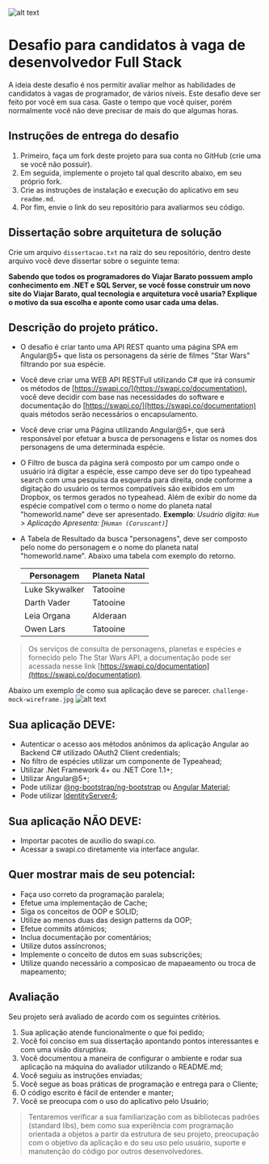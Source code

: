 ![alt text](http://www.viajarbarato.com.br/images/challenge/logo-vb.png)

# Desafio para candidatos à vaga de desenvolvedor Full Stack
A ideia deste desafio é nos permitir avaliar melhor as habilidades de candidatos à vagas de programador, de vários níveis.
Este desafio deve ser feito por você em sua casa. Gaste o tempo que você quiser, porém normalmente você não deve precisar de mais do que algumas horas.

## Instruções de entrega do desafio
1. Primeiro, faça um fork deste projeto para sua conta no GitHub (crie uma se você não possuir).
2. Em seguida, implemente o projeto tal qual descrito abaixo, em seu próprio fork.
3. Crie as instruções de instalação e execução do aplicativo em seu `readme.md`.
4. Por fim, envie o link do seu repositório para avaliarmos seu código.

## Dissertação sobre arquitetura de solução
Crie um arquivo `dissertacao.txt` na raiz do seu repositório, dentro deste arquivo você deve dissertar sobre o seguinte tema:

**Sabendo que todos os programadores do Viajar Barato possuem amplo conhecimento em .NET e SQL Server, se você fosse construir um novo site do Viajar Barato, qual tecnologia e arquitetura você usaria? Explique o motivo da sua escolha e aponte como usar cada uma delas.**

## Descrição do projeto prático.
- O desafio é criar tanto uma API REST quanto uma página SPA em Angular@5+ que lista os personagens da série de filmes "Star Wars" filtrando por sua espécie.

- Você deve criar uma WEB API RESTFull utilizando C# que irá consumir os métodos de [https://swapi.co/](https://swapi.co/documentation), você deve decidir com base nas necessidades do software e documentação do [https://swapi.co/](https://swapi.co/documentation) quais métodos serão necessários o encapsulamento.

- Você deve criar uma Página utilizando Angular@5+, que será responsável por efetuar a busca de personagens e listar os nomes dos personagens de uma determinada espécie.

- O Filtro de busca da página será composto por um campo onde o usuário irá digitar a espécie, esse campo deve ser do tipo typeahead search com uma pesquisa da esquerda para direita, onde conforme a digitação do usuário os termos compatíveis são exibidos em um Dropbox, os termos gerados no typeahead. Além de exibir do nome da espécie compatível com o termo o nome do planeta natal "homeworld.name" deve ser apresentado. 
**Exemplo**: *Usuário digita: `Hum` > Aplicação Apresenta: [`Human (Coruscant)`]*

- A Tabela de Resultado da busca "personagens", deve ser composto pelo nome do personagem e o nome do planeta natal "homeworld.name". Abaixo uma tabela com exemplo do retorno.

    | Personagem | Planeta Natal |
    | ------ | ------ |
    | Luke Skywalker | Tatooine |
    | Darth Vader | Tatooine |
    | Leia Organa | Alderaan |
    | Owen Lars | Tatooine |

> Os serviços de consulta de personagens, planetas e espécies e fornecido pelo The Star Wars API, a documentação pode ser acessada nesse link [https://swapi.co/documentation](https://swapi.co/documentation).

Abaixo um exemplo de como sua aplicação deve se parecer. `challenge-mock-wireframe.jpg`
![alt text](http://www.viajarbarato.com.br/images/challenge/challenge-mock-wireframe.jpg)

## Sua aplicação DEVE:
* Autenticar o acesso aos métodos anônimos da aplicação Angular ao Backend C# utilizado OAuth2 Client credentials;
* No filtro de espécies utilizar um componente de Typeahead;
* Utilizar .Net Framework 4+ ou .NET Core 1.1+;
* Utilizar Angular@5+;
* Pode utilizar [@ng-bootstrap/ng-bootstrap](https://ng-bootstrap.github.io/) ou [Angular Material](https://material.angular.io/);
* Pode utilizar [IdentityServer4](http://docs.identityserver.io/en/latest/);

## Sua aplicação NÃO DEVE:
* Importar pacotes de auxílio do swapi.co.
* Acessar a swapi.co diretamente via interface angular.

## Quer mostrar mais de seu potencial:
* Faça uso correto da programação paralela;
* Efetue uma implementação de Cache;
* Siga os conceitos de OOP e SOLID;
* Utilize ao menos duas das design patterns da OOP;
* Efetue commits atômicos;
* Inclua documentação por comentários;
* Utilize dutos assíncronos;
* Implemente o conceito de dutos em suas subscrições;
* Utilize quando necessário a composicao de mapaeamento ou troca de mapeamento;

## Avaliação
Seu projeto será avaliado de acordo com os seguintes critérios. 

1. Sua aplicação atende funcionalmente o que foi pedido;
2. Você foi conciso em sua dissertação apontando pontos interessantes e com uma visão disruptiva.
3. Você documentou a maneira de configurar o ambiente e rodar sua aplicação na máquina do avaliador utilizando o README.md;
4. Você seguiu as instruções enviadas;
5. Você segue as boas práticas de programação e entrega para o Cliente;
6. O código escrito é fácil de entender e manter;
7. Você se preocupa com o uso do aplicativo pelo Usuário;

> Tentaremos verificar a sua familiarização com as bibliotecas padrões (standard libs), bem como sua experiência com programação orientada a objetos a partir da estrutura de seu projeto, preocupação com o objetivo da aplicação e do seu uso pelo usuário, suporte e manutenção do código por outros desenvolvedores.
